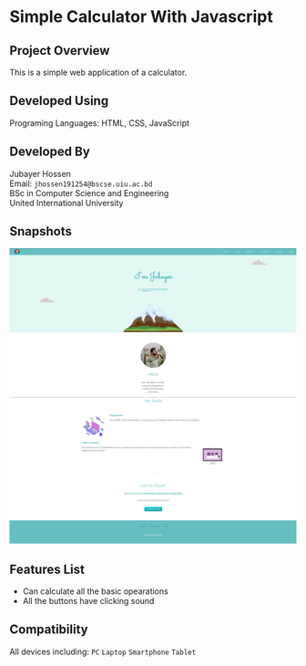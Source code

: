 # Simple Calculator With Javascript
## Project Overview
This is a simple web application of a calculator.
## Developed Using
Programing Languages: HTML, CSS, JavaScript
## Developed By
  Jubayer Hossen  
  Email: `jhossen191254@bscse.uiu.ac.bd`  
  BSc in Computer Science and Engineering  
  United International University

## Snapshots
<img src="1.png" alt="" style="width:1080px;"/>
<img src="2.png" alt="" style="width:1080px;"/>

## Features List
* Can calculate all the basic opearations
* All the buttons have clicking sound
## Compatibility 
All devices including: `PC` `Laptop` `Smartphone` `Tablet`
